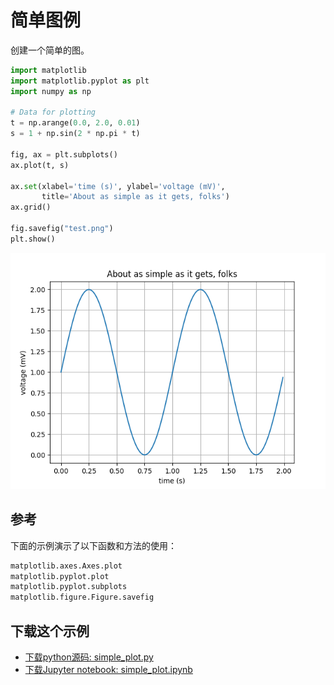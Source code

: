 # 简单图例

创建一个简单的图。

```python
import matplotlib
import matplotlib.pyplot as plt
import numpy as np

# Data for plotting
t = np.arange(0.0, 2.0, 0.01)
s = 1 + np.sin(2 * np.pi * t)

fig, ax = plt.subplots()
ax.plot(t, s)

ax.set(xlabel='time (s)', ylabel='voltage (mV)',
       title='About as simple as it gets, folks')
ax.grid()

fig.savefig("test.png")
plt.show()
```

![简单图例](/static/images/gallery/sphx_glr_simple_plot_001.png)

## 参考

下面的示例演示了以下函数和方法的使用：

```python
matplotlib.axes.Axes.plot
matplotlib.pyplot.plot
matplotlib.pyplot.subplots
matplotlib.figure.Figure.savefig
```

## 下载这个示例

- [下载python源码: simple_plot.py](https://matplotlib.org/_downloads/simple_plot.py)
- [下载Jupyter notebook: simple_plot.ipynb](https://matplotlib.org/_downloads/simple_plot.ipynb)